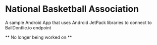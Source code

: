 # National Basketball Association

A sample Android App that uses Android JetPack libraries to connect to BallDontlie.io endpoint

** No longer being worked on **
